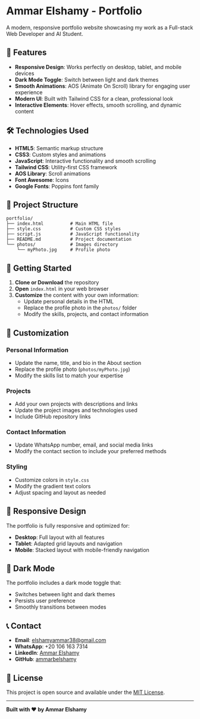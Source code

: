 # Ammar Elshamy - Portfolio

A modern, responsive portfolio website showcasing my work as a Full-stack Web Developer and AI Student.

## 🚀 Features

- **Responsive Design**: Works perfectly on desktop, tablet, and mobile devices
- **Dark Mode Toggle**: Switch between light and dark themes
- **Smooth Animations**: AOS (Animate On Scroll) library for engaging user experience
- **Modern UI**: Built with Tailwind CSS for a clean, professional look
- **Interactive Elements**: Hover effects, smooth scrolling, and dynamic content

## 🛠️ Technologies Used

- **HTML5**: Semantic markup structure
- **CSS3**: Custom styles and animations
- **JavaScript**: Interactive functionality and smooth scrolling
- **Tailwind CSS**: Utility-first CSS framework
- **AOS Library**: Scroll animations
- **Font Awesome**: Icons
- **Google Fonts**: Poppins font family

## 📁 Project Structure

```
portfolio/
├── index.html          # Main HTML file
├── style.css           # Custom CSS styles
├── script.js           # JavaScript functionality
├── README.md           # Project documentation
└── photos/             # Images directory
    └── myPhoto.jpg     # Profile photo
```

## 🚀 Getting Started

1. **Clone or Download** the repository
2. **Open** `index.html` in your web browser
3. **Customize** the content with your own information:
   - Update personal details in the HTML
   - Replace the profile photo in the `photos/` folder
   - Modify the skills, projects, and contact information

## 🎨 Customization

### Personal Information
- Update the name, title, and bio in the About section
- Replace the profile photo (`photos/myPhoto.jpg`)
- Modify the skills list to match your expertise

### Projects
- Add your own projects with descriptions and links
- Update the project images and technologies used
- Include GitHub repository links

### Contact Information
- Update WhatsApp number, email, and social media links
- Modify the contact section to include your preferred methods

### Styling
- Customize colors in `style.css`
- Modify the gradient text colors
- Adjust spacing and layout as needed

## 📱 Responsive Design

The portfolio is fully responsive and optimized for:
- **Desktop**: Full layout with all features
- **Tablet**: Adapted grid layouts and navigation
- **Mobile**: Stacked layout with mobile-friendly navigation

## 🌙 Dark Mode

The portfolio includes a dark mode toggle that:
- Switches between light and dark themes
- Persists user preference
- Smoothly transitions between modes

## 📞 Contact

- **Email**: elshamyammar38@gmail.com
- **WhatsApp**: +20 106 163 7314
- **LinkedIn**: [Ammar Elshamy](https://www.linkedin.com/in/ammar-elshamy-27958725a)
- **GitHub**: [ammarbelshamy](https://github.com/ammarbelshamy)

## 📄 License

This project is open source and available under the [MIT License](LICENSE).

---

**Built with ❤️ by Ammar Elshamy**